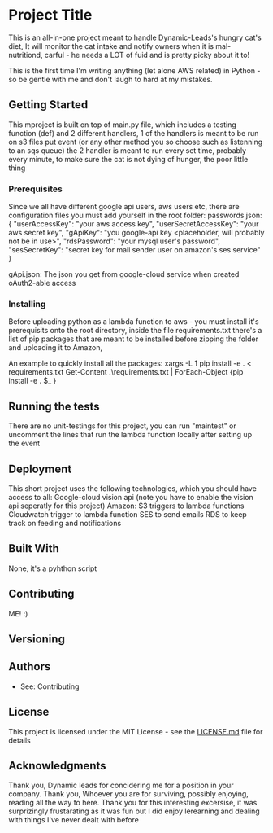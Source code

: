 # Project Title

This is an all-in-one project meant to handle Dynamic-Leads's hungry cat's diet,
It will monitor the cat intake and notify owners when it is mal-nutritiond, carful - he needs a LOT of fuid and is pretty picky about it to!

This is the first time I'm writing anything (let alone AWS related) in Python - so be gentle with me and don't laugh to hard at my mistakes.

## Getting Started

This mproject is built on top of main.py file, which includes a testing function (def) and 2 different handlers,
1 of the handlers is meant to be run on s3 files put event (or any other method you so choose such as listenning to an sqs queue)
the 2 handler is meant to run every set time, probably every minute, to make sure the cat is not dying of hunger, the poor little thing

### Prerequisites

Since we all have different google api users, aws users etc, there are configuration files you must add yourself in the root folder:
passwords.json:
{
    "userAccessKey": "your aws access key",
    "userSecretAccessKey": "your aws secret key",
    "gApiKey": "you google-api key <placeholder, will probably not be in use>",
    "rdsPassword": "your mysql user's password",
    "sesSecretKey": "secret key for mail sender user on amazon's ses service"
}

gApi.json:
The json you get from google-cloud service when created oAuth2-able access

### Installing

Before uploading python as a lambda function to aws - you must install it's prerequisits onto the root directory,
inside the file requirements.txt there's a list of pip packages that are meant to be installed before zipping the folder and uploading it to Amazon,

An example to quickly install all the packages:
<bash> xargs -L 1 pip install -e . < requirements.txt
<powershell> Get-Content .\requirements.txt | ForEach-Object {pip install -e . $_ }

## Running the tests

There are no unit-testings for this project, you can run "maintest" or uncomment the lines that run the lambda function locally after setting up the event

## Deployment

This short project uses the following technologies, which you should have access to all:
Google-cloud vision api (note you have to enable the vision api seperatly for this project)
Amazon:
S3 triggers to lambda functions
Cloudwatch trigger to lambda function
SES to send emails
RDS to keep track on feeding and notifications

## Built With

None, it's a pyhthon script

## Contributing

ME! :)

## Versioning

## Authors

* See: Contributing

## License

This project is licensed under the MIT License - see the [LICENSE.md](LICENSE.md) file for details

## Acknowledgments

Thank you, Dynamic leads for concidering me for a position in your company.
Thank you, Whoever you are for surviving, possibly enjoying, reading all the way to here.
Thank you for this interesting excersise, it was surprizingly frustarating as it was fun but I did enjoy lerearning and dealing with things I've never dealt with before